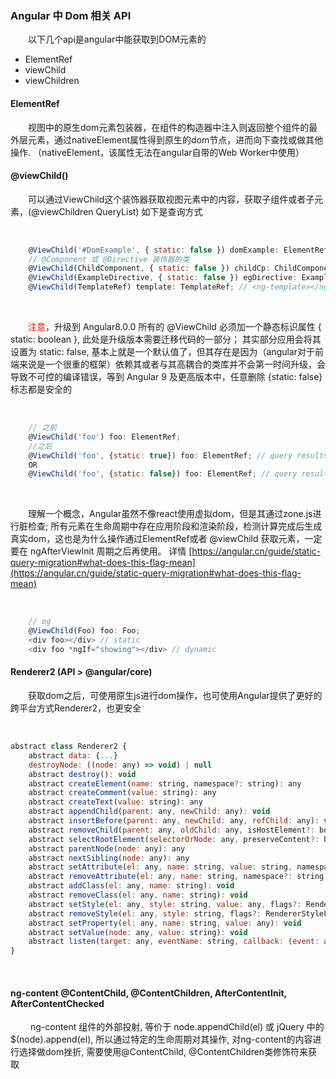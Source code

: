### Angular 中 Dom 相关 API

&#x2003;&#x2003;以下几个api是angular中能获取到DOM元素的

* ElementRef  
* viewChild  
* viewChildren

#### ElementRef

&#x2003;&#x2003;视图中的原生dom元素包装器，在组件的构造器中注入则返回整个组件的最外层元素，通过nativeElement属性得到原生的dom节点，进而向下查找或做其他操作.
（nativeElement，该属性无法在angular自带的Web Worker中使用）

#### @viewChild()

&#x2003;&#x2003;可以通过ViewChild这个装饰器获取视图元素中的内容，获取子组件或者子元素，(@viewChildren QueryList) 如下是查询方式

<br>

```javascript
    @ViewChild('#DomExample', { static: false }) domExample: ElementRef;  //<div #DomExample></div>
    // @Component 或 @Directive 装饰器的类
    @ViewChild(ChildComponent, { static: false }) childCp: ChildComponent;  //<child-component></div>
    @ViewChild(ExampleDirective, { static: false }) egDirective: ExampleDirective;  //<div eg-directive></div>
    @ViewChild(TemplateRef) template: TemplateRef; // <ng-template></ng-template>
```

<br>

&#x2003;&#x2003;<font color=#FF0000>注意</font>，升级到 Angular8.0.0 所有的 @ViewChild 必须加一个静态标识属性 { static: boolean }, 此处是升级版本需要迁移代码的一部分；
其实部分应用会将其设置为 static: false, 基本上就是一个默认值了，但其存在是因为（angular对于前端来说是一个很重的框架）依赖其或者与其高耦合的类库并不会第一时间升级，会导致不可控的编译错误，等到 Angular 9 及更高版本中，任意删除 {static: false} 标志都是安全的

<br>

```javascript
    // 之前
    @ViewChild('foo') foo: ElementRef;
    //之后
    @ViewChild('foo', {static: true}) foo: ElementRef; // query results available in ngOnInit
    OR
    @ViewChild('foo', {static: false}) foo: ElementRef; // query results available in ngAfterViewInit
```

<br>

&#x2003;&#x2003;理解一个概念，Angular虽然不像react使用虚拟dom，但是其通过zone.js进行脏检查; 所有元素在生命周期中存在应用阶段和渲染阶段，检测计算完成后生成真实dom，这也是为什么操作通过ElementRef或者 @viewChild 获取元素，一定要在 ngAfterViewInit 周期之后再使用。 详情 [https://angular.cn/guide/static-query-migration#what-does-this-flag-mean](https://angular.cn/guide/static-query-migration#what-does-this-flag-mean)

<br>

```javascript
    // eg
    @ViewChild(Foo) foo: Foo;
    <div foo></div> // static
    <div foo *ngIf="showing"></div> // dynamic
```

#### Renderer2 (API > @angular/core)

&#x2003;&#x2003;获取dom之后，可使用原生js进行dom操作，也可使用Angular提供了更好的跨平台方式Renderer2，也更安全

<br>

```javascript
abstract class Renderer2 {
    abstract data: {...}
    destroyNode: ((node: any) => void) | null
    abstract destroy(): void
    abstract createElement(name: string, namespace?: string): any
    abstract createComment(value: string): any
    abstract createText(value: string): any
    abstract appendChild(parent: any, newChild: any): void
    abstract insertBefore(parent: any, newChild: any, refChild: any): void
    abstract removeChild(parent: any, oldChild: any, isHostElement?: boolean): void
    abstract selectRootElement(selectorOrNode: any, preserveContent?: boolean): any
    abstract parentNode(node: any): any
    abstract nextSibling(node: any): any
    abstract setAttribute(el: any, name: string, value: string, namespace?: string): void
    abstract removeAttribute(el: any, name: string, namespace?: string): void
    abstract addClass(el: any, name: string): void
    abstract removeClass(el: any, name: string): void
    abstract setStyle(el: any, style: string, value: any, flags?: RendererStyleFlags2): void
    abstract removeStyle(el: any, style: string, flags?: RendererStyleFlags2): void
    abstract setProperty(el: any, name: string, value: any): void
    abstract setValue(node: any, value: string): void
    abstract listen(target: any, eventName: string, callback: (event: any) => boolean | void): () => void
}
```

<br>

#### ng-content @ContentChild, @ContentChildren, AfterContentInit, AfterContentChecked

&#x2003;&#x2003; ng-content 组件的外部投射, 等价于 node.appendChild(el) 或 jQuery 中的 $(node).append(el), 所以通过特定的生命周期对其操作, 对ng-content的内容进行选择做dom挫折, 需要使用@ContentChild, @ContentChildren类修饰符来获取

<br>